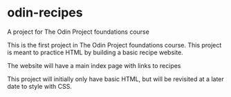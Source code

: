 # odin-recipes
A project for The Odin Project foundations course

This is the first project in The Odin Project foundations course. This project is meant to practice HTML by building a basic recipe website. 

The website will have a main index page with links to recipes

This project will initially only have basic HTML, but will be revisited at a later date to style with CSS.